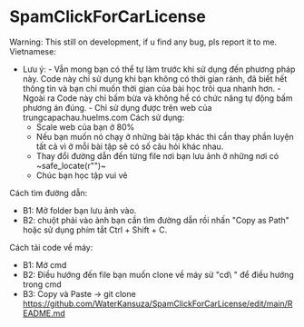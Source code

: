 # SpamClickForCarLicense
Warning: This still on development, if u find any bug, pls report it to me.
Vietnamese:
* Lưu ý: - Vẫn mong bạn có thể tự làm trước khi sử dụng đến phương pháp này. Code này chỉ sử dụng khi bạn không có thời gian rảnh, đã biết hết thông tin và bạn chỉ muốn thời gian của bài học trôi qua nhanh hơn.
         - Ngoài ra Code này chỉ bấm bừa và không hề có chức năng tự động bấm phương án đúng.
         - Chỉ sử dụng được trên web của trungcapachau.huelms.com
  Cách sử dụng:
   - Scale web của bạn ở 80%
   - Nếu bạn muốn nó chạy ở những bài tập khác thì cần thay phần luyện tất cả vì ở mỗi bài tập sẽ có số câu hỏi khác nhau.
   - Thay đổi đường dẫn đến từng file nơi bạn lưu ảnh ở những nơi có ~safe_locate(r"")~
   - Chúc bạn học tập vui vẻ

Cách tìm đường dẫn:
 - B1: Mở folder bạn lưu ảnh vào.
 - B2: chuột phải vào ảnh bạn cần tìm đường dẫn rồi nhấn "Copy as Path" hoặc sử dụng phím tắt Ctrl + Shift + C.

Cách tải code về máy:
 - B1: Mở cmd
 - B2: Điều hướng đến file bạn muốn clone về máy sử "cd\ " để điều hướng trong cmd
 - B3: Copy và Paste -> git clone https://github.com/WaterKansuza/SpamClickForCarLicense/edit/main/README.md
